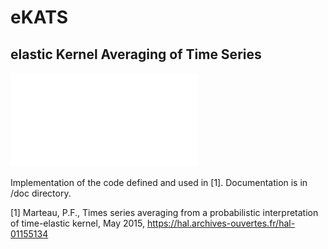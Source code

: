# eKATS
## elastic Kernel Averaging of Time Series
![Image](./doc/CBF1.pdf?raw=true)

Implementation of the code defined and used in [1]. Documentation is in /doc directory.

[1] Marteau, P.F., Times series averaging from a probabilistic interpretation of time-elastic kernel, May 2015, https://hal.archives-ouvertes.fr/hal-01155134

